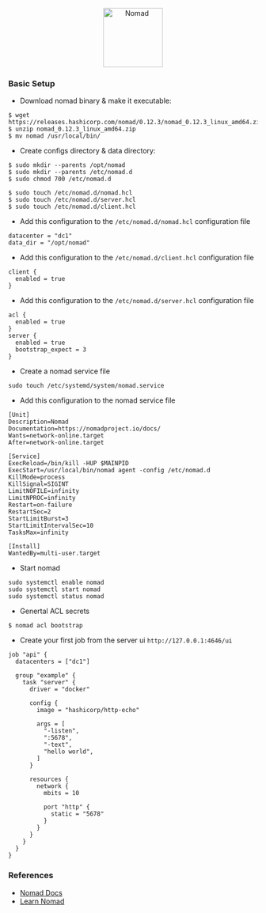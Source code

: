 <p align="center">
    <img alt="Nomad" src="https://s3.amazonaws.com/hashicorp-marketing-web-assets/brand/Nomad_VerticalLogo_FullColor.r1x_p8YHag.svg" width="120" />
</p>


### Basic Setup 

- Download nomad binary & make it executable:

```
$ wget https://releases.hashicorp.com/nomad/0.12.3/nomad_0.12.3_linux_amd64.zip
$ unzip nomad_0.12.3_linux_amd64.zip
$ mv nomad /usr/local/bin/
```

- Create configs directory & data directory:

```
$ sudo mkdir --parents /opt/nomad
$ sudo mkdir --parents /etc/nomad.d
$ sudo chmod 700 /etc/nomad.d

$ sudo touch /etc/nomad.d/nomad.hcl
$ sudo touch /etc/nomad.d/server.hcl
$ sudo touch /etc/nomad.d/client.hcl
```

- Add this configuration to the `/etc/nomad.d/nomad.hcl` configuration file

```
datacenter = "dc1"
data_dir = "/opt/nomad"
```

- Add this configuration to the `/etc/nomad.d/client.hcl` configuration file

```hcl
client {
  enabled = true
}
```

- Add this configuration to the `/etc/nomad.d/server.hcl` configuration file

```hcl
acl {
  enabled = true
}
server {
  enabled = true
  bootstrap_expect = 3
}
```

- Create a nomad service file 

```
sudo touch /etc/systemd/system/nomad.service
```

- Add this configuration to the nomad service file

```
[Unit]
Description=Nomad
Documentation=https://nomadproject.io/docs/
Wants=network-online.target
After=network-online.target

[Service]
ExecReload=/bin/kill -HUP $MAINPID
ExecStart=/usr/local/bin/nomad agent -config /etc/nomad.d
KillMode=process
KillSignal=SIGINT
LimitNOFILE=infinity
LimitNPROC=infinity
Restart=on-failure
RestartSec=2
StartLimitBurst=3
StartLimitIntervalSec=10
TasksMax=infinity

[Install]
WantedBy=multi-user.target
```

- Start nomad

```
sudo systemctl enable nomad
sudo systemctl start nomad
sudo systemctl status nomad
```

- Genertal ACL secrets

```
$ nomad acl bootstrap
```

- Create your first job from the server ui `http://127.0.0.1:4646/ui`

```
job "api" {
  datacenters = ["dc1"]

  group "example" {
    task "server" {
      driver = "docker"

      config {
        image = "hashicorp/http-echo"

        args = [
          "-listen",
          ":5678",
          "-text",
          "hello world",
        ]
      }

      resources {
        network {
          mbits = 10

          port "http" {
            static = "5678"
          }
        }
      }
    }
  }
}
```


### References

- [Nomad Docs](https://www.nomadproject.io/docs)
- [Learn Nomad](https://learn.hashicorp.com/collections/nomad/get-started)

